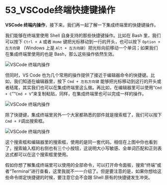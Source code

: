 # 53_VSCode终端快捷键操作

**VSCode 终端内操作**，接下来，我们再一起了解一下集成终端里的快捷键操作。

我们能够在终端里使用 Shell 自身支持的那些快捷键操作。比如在 Bash 里，我们可以按下 `Ctrl + A` 或者 `Home` 键把光标移动到一行的开头，也可以按下 `Option + 左方向键` （Windows 上是 `Alt + 左方向键`）把光标向前移动一个单词；如果我们在集成终端里使用的也是 Bash，那么这些操作依然生效。

![VSCode 终端内操作](image/terminal/terminal-8.gif)

但同时，VS Code 也为几个常用的操作提供了接近于编辑器命令的快捷键。比如，我们知道在编辑器里，按下 `Cmd + 左右方向键` 能够把光标移动到这行的开头或者结尾，其实我们也可以在集成终端里这么做。再比如，在编辑器里可以使用“`Cmd + C`”“`Cmd + V`”来复制粘贴，同样，在集成终端里也可以完成一样的操作。

![VSCode 终端内操作](image/terminal/terminal-9.gif)

除了快捷键，集成终端里另外一个大家都熟悉的部件就是搜索框了，我们可以按下`Cmd + F`调出搜索框。

![VSCode 终端内操作](image/terminal/terminal-10.gif)

这个搜索框和编辑器里的搜索框，使用的是同一套代码。相信在上图中你也看到了，搜索输入框的右侧也有三个小按钮，这说明大小写敏感、全单词匹配和正则表达式都可以在这个搜索框里使用。

假如你想了解集成终端里可以使用的全部命令，可以打开命令面板，搜索“终端”或者“Terminal”进行查看，这里我就不一一介绍了。但是要注意的是，如果你想给这些命令绑定快捷键的时候，要注意它会不会跟 Shell 原有的快捷键发生冲突。